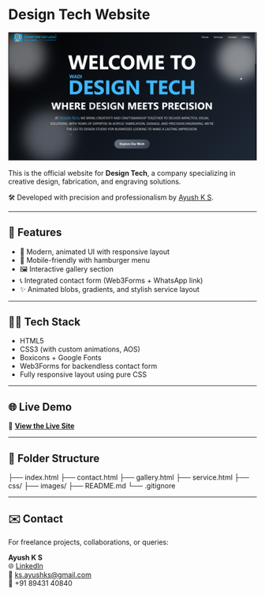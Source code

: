 # Design Tech Website

![Design Tech Website Screenshot](https://raw.githubusercontent.com/Ayushks3012/design-tech-website/main/images/Design_tech-SS.png)

This is the official website for **Design Tech**, a company specializing in creative design, fabrication, and engraving solutions.

🛠️ Developed with precision and professionalism by [Ayush K S](https://www.linkedin.com/in/ayush-k-s-web).

---

## 🚀 Features

- 🎨 Modern, animated UI with responsive layout
- 📱 Mobile-friendly with hamburger menu
- 🖼️ Interactive gallery section
- 📞 Integrated contact form (Web3Forms + WhatsApp link)
- ✨ Animated blobs, gradients, and stylish service layout

---

## 🧑‍💻 Tech Stack

- HTML5
- CSS3 (with custom animations, AOS)
- Boxicons + Google Fonts
- Web3Forms for backendless contact form
- Fully responsive layout using pure CSS

---

## 🌐 Live Demo

🔗 [**View the Live Site**](https://ayushks3012.github.io/design-tech-website)

---

## 📂 Folder Structure

├── index.html
├── contact.html
├── gallery.html
├── service.html
├── css/
├── images/
├── README.md
└── .gitignore

---

## ✉️ Contact

For freelance projects, collaborations, or queries:

**Ayush K S**  
🌐 [LinkedIn](https://www.linkedin.com/in/ayush-k-s-web)  
📧 ks.ayushks@gmail.com  
📱 +91 89431 40840
